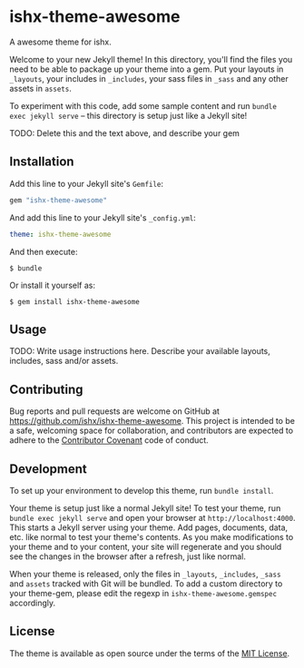 # ishx-theme-awesome

A awesome theme for ishx.

Welcome to your new Jekyll theme! In this directory, you'll find the files you need to be able to package up your theme into a gem. Put your layouts in `_layouts`, your includes in `_includes`, your sass files in `_sass` and any other assets in `assets`.

To experiment with this code, add some sample content and run `bundle exec jekyll serve` – this directory is setup just like a Jekyll site!

TODO: Delete this and the text above, and describe your gem


## Installation

Add this line to your Jekyll site's `Gemfile`:

```ruby
gem "ishx-theme-awesome"
```

And add this line to your Jekyll site's `_config.yml`:

```yaml
theme: ishx-theme-awesome
```

And then execute:

    $ bundle

Or install it yourself as:

    $ gem install ishx-theme-awesome

## Usage

TODO: Write usage instructions here. Describe your available layouts, includes, sass and/or assets.

## Contributing

Bug reports and pull requests are welcome on GitHub at <https://github.com/ishx/ishx-theme-awesome>. This project is intended to be a safe, welcoming space for collaboration, and contributors are expected to adhere to the [Contributor Covenant](http://contributor-covenant.org) code of conduct.

## Development

To set up your environment to develop this theme, run `bundle install`.

Your theme is setup just like a normal Jekyll site! To test your theme, run `bundle exec jekyll serve` and open your browser at `http://localhost:4000`. This starts a Jekyll server using your theme. Add pages, documents, data, etc. like normal to test your theme's contents. As you make modifications to your theme and to your content, your site will regenerate and you should see the changes in the browser after a refresh, just like normal.

When your theme is released, only the files in `_layouts`, `_includes`, `_sass` and `assets` tracked with Git will be bundled.
To add a custom directory to your theme-gem, please edit the regexp in `ishx-theme-awesome.gemspec` accordingly.

## License

The theme is available as open source under the terms of the [MIT License](https://opensource.org/licenses/MIT).